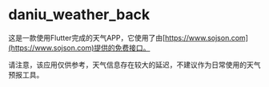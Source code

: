# daniu_weather_back

这是一款使用Flutter完成的天气APP，它使用了由[https://www.sojson.com](https://www.sojson.com)提供的免费接口。

请注意，该应用仅供参考，天气信息存在较大的延迟，不建议作为日常使用的天气预报工具。 